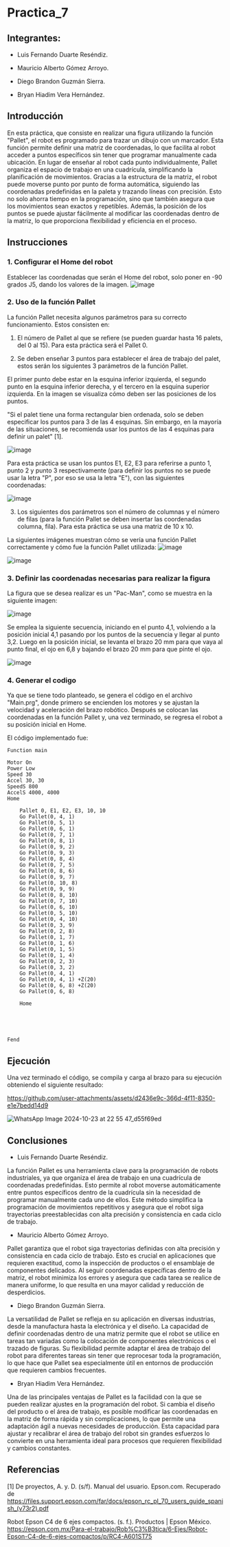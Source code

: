 # Practica_7

## Integrantes:
- Luis Fernando Duarte Reséndiz.
  
- Mauricio Alberto Gómez Arroyo.

- Diego Brandon Guzmán Sierra.

- Bryan Hiadim Vera Hernández.

## Introducción
En esta práctica, que consiste en realizar una figura utilizando la función "Pallet", el robot es programado para trazar un dibujo con un marcador. Esta función permite definir una matriz de coordenadas, lo que facilita al robot acceder a puntos específicos sin tener que programar manualmente cada ubicación. En lugar de enseñar al robot cada punto individualmente, Pallet organiza el espacio de trabajo en una cuadrícula, simplificando la planificación de movimientos. Gracias a la estructura de la matriz, el robot puede moverse punto por punto de forma automática, siguiendo las coordenadas predefinidas en la paleta y trazando líneas con precisión. Esto no solo ahorra tiempo en la programación, sino que también asegura que los movimientos sean exactos y repetibles. Además, la posición de los puntos se puede ajustar fácilmente al modificar las coordenadas dentro de la matriz, lo que proporciona flexibilidad y eficiencia en el proceso.

## Instrucciones

### 1. Configurar el Home del robot
Establecer las coordenadas que serán el Home del robot, solo poner en -90 grados J5, dando los valores de la imagen.
![image](https://github.com/user-attachments/assets/29dbde91-0399-48a1-a825-0e7c5a4ec34d)

### 2. Uso de la función Pallet
La función Pallet necesita algunos parámetros para su correcto funcionamiento. Estos consisten en:

1. El número de Pallet al que se refiere (se pueden guardar hasta 16 palets, del 0 al 15). Para esta práctica será el Pallet 0.

2. Se deben enseñar 3 puntos para establecer el área de trabajo del palet, estos serán los siguientes 3 parámetros de la función Pallet.

El primer punto debe estar en la esquina inferior izquierda, el segundo punto en la esquina inferior derecha, y el tercero en la esquina superior izquierda. En la imagen se visualiza cómo deben ser las posiciones de los puntos.

"Si el palet tiene una forma rectangular bien ordenada, solo se deben especificar los puntos para 3 de las 4 esquinas. Sin embargo, en la mayoría de las situaciones, se recomienda usar los puntos de las 4 esquinas para definir un palet" [1].
   
   ![image](https://github.com/user-attachments/assets/f02e74ff-cef1-4e4c-b617-22f3da9f9e14)

Para esta práctica se usan los puntos E1, E2, E3 para referirse a punto 1, punto 2 y punto 3 respectivamente (para definir los puntos no se puede usar la letra "P", por eso se usa la letra "E"), con las siguientes coordenadas:

   ![image](https://github.com/user-attachments/assets/91a73339-6887-4704-a541-c0c719f560d7)


3. Los siguientes dos parámetros son el número de columnas y el número de filas (para la función Pallet se deben insertar las coordenadas columna, fila). Para esta práctica se usa una matriz de 10 x 10.

La siguientes imágenes muestran cómo se vería una función Pallet correctamente y cómo fue la función Pallet utilizada:
![image](https://github.com/user-attachments/assets/a39a3ba3-7019-4ab0-ad68-b6740b965d3a)

![image](https://github.com/user-attachments/assets/ac5841f5-7212-4255-9f82-28d6b5956812)

### 3. Definir las coordenadas necesarias para realizar la figura
La figura que se desea realizar es un "Pac-Man", como se muestra en la siguiente imagen:

![image](https://github.com/user-attachments/assets/16151652-cc98-4ec2-98ff-280f41858828)

Se emplea la siguiente secuencia, iniciando en el punto 4,1, volviendo a la posición inicial 4,1 pasando por los puntos de la secuencia y llegar al punto 3,2. Luego en la posición inicial, se levanta el brazo 20 mm para que vaya al punto final, el ojo en 6,8 y bajando el brazo 20 mm para que pinte el ojo.

![image](https://github.com/user-attachments/assets/11aa56a9-ccaf-4c22-a36a-bbb8ec2be598)

### 4. Generar el codigo
Ya que se tiene todo planteado, se genera el código en el archivo "Main.prg", donde primero se encienden los motores y se ajustan la velocidad y aceleración del brazo robótico. Después se colocan las coordenadas en la función Pallet y, una vez terminado, se regresa el robot a su posición inicial en Home.

El código implementado fue:

```spel
Function main
	
Motor On
Power Low
Speed 30
Accel 30, 30
SpeedS 800
AccelS 4000, 4000
Home

	Pallet 0, E1, E2, E3, 10, 10
	Go Pallet(0, 4, 1)
	Go Pallet(0, 5, 1)
	Go Pallet(0, 6, 1)
	Go Pallet(0, 7, 1)
	Go Pallet(0, 8, 1)
	Go Pallet(0, 9, 2)
	Go Pallet(0, 9, 3)
	Go Pallet(0, 8, 4)
	Go Pallet(0, 7, 5)
	Go Pallet(0, 8, 6)
	Go Pallet(0, 9, 7)
	Go Pallet(0, 10, 8)
	Go Pallet(0, 9, 9)
	Go Pallet(0, 8, 10)
	Go Pallet(0, 7, 10)
	Go Pallet(0, 6, 10)
	Go Pallet(0, 5, 10)
	Go Pallet(0, 4, 10)
	Go Pallet(0, 3, 9)
	Go Pallet(0, 2, 8)
	Go Pallet(0, 1, 7)
	Go Pallet(0, 1, 6)
	Go Pallet(0, 1, 5)
	Go Pallet(0, 1, 4)
	Go Pallet(0, 2, 3)
	Go Pallet(0, 3, 2)
	Go Pallet(0, 4, 1)
	Go Pallet(0, 4, 1) +Z(20)
	Go Pallet(0, 6, 8) +Z(20)
	Go Pallet(0, 6, 8)
	
	Home
	
	
	
	

Fend
```
## Ejecución

Una vez terminado el código, se compila y carga al brazo para su ejecución obteniendo el siguiente resultado:


https://github.com/user-attachments/assets/d2436e9c-366d-4f11-8350-e1e7bedd14d9

![WhatsApp Image 2024-10-23 at 22 55 47_d55f69ed](https://github.com/user-attachments/assets/3beba439-08b8-47c7-ab21-753abd4cb438)

## Conclusiones
- Luis Fernando Duarte Reséndiz.
  
La función Pallet es una herramienta clave para la programación de robots industriales, ya que organiza el área de trabajo en una cuadrícula de coordenadas predefinidas. Esto permite al robot moverse automáticamente entre puntos específicos dentro de la cuadrícula sin la necesidad de programar manualmente cada uno de ellos. Este método simplifica la programación de movimientos repetitivos y asegura que el robot siga trayectorias preestablecidas con alta precisión y consistencia en cada ciclo de trabajo.



- Mauricio Alberto Gómez Arroyo.
  
Pallet garantiza que el robot siga trayectorias definidas con alta precisión y consistencia en cada ciclo de trabajo. Esto es crucial en aplicaciones que requieren exactitud, como la inspección de productos o el ensamblaje de componentes delicados. Al seguir coordenadas específicas dentro de la matriz, el robot minimiza los errores y asegura que cada tarea se realice de manera uniforme, lo que resulta en una mayor calidad y reducción de desperdicios.



- Diego Brandon Guzmán Sierra.
  
La versatilidad de Pallet se refleja en su aplicación en diversas industrias, desde la manufactura hasta la electrónica y el diseño. La capacidad de definir coordenadas dentro de una matriz permite que el robot se utilice en tareas tan variadas como la colocación de componentes electrónicos o el trazado de figuras. Su flexibilidad permite adaptar el área de trabajo del robot para diferentes tareas sin tener que reprocesar toda la programación, lo que hace que Pallet sea especialmente útil en entornos de producción que requieren cambios frecuentes.


- Bryan Hiadim Vera Hernández.
  
Una de las principales ventajas de Pallet es la facilidad con la que se pueden realizar ajustes en la programación del robot. Si cambia el diseño del producto o el área de trabajo, es posible modificar las coordenadas en la matriz de forma rápida y sin complicaciones, lo que permite una adaptación ágil a nuevas necesidades de producción. Esta capacidad para ajustar y recalibrar el área de trabajo del robot sin grandes esfuerzos lo convierte en una herramienta ideal para procesos que requieren flexibilidad y cambios constantes.

## Referencias

[1] De proyectos, A. y. D. (s/f). Manual del usuario. Epson.com. Recuperado de https://files.support.epson.com/far/docs/epson_rc_pl_70_users_guide_spanish_(v73r2).pdf

Robot Epson C4 de 6 ejes compactos. (s. f.). Productos | Epson México. https://epson.com.mx/Para-el-trabajo/Rob%C3%B3tica/6-Ejes/Robot-Epson-C4-de-6-ejes-compactos/p/RC4-A601ST75







